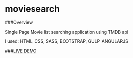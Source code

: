 # moviesearch

###Overview

Single Page Movie list searching application using TMDB api

I used: HTML, CSS, SASS, BOOTSTRAP, GULP, ANGULARJS

###[LIVE DEMO](http://jeesookim.com/moviesearch/)

